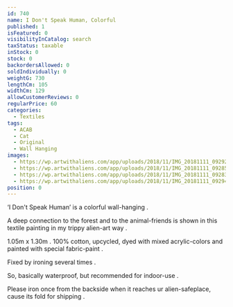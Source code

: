 ```yaml
---
id: 740
name: I Don't Speak Human, Colorful
published: 1
isFeatured: 0
visibilityInCatalog: search
taxStatus: taxable
inStock: 0
stock: 0
backordersAllowed: 0
soldIndividually: 0
weightG: 730
lengthCm: 105
widthCm: 129
allowCustomerReviews: 0
regularPrice: 60
categories:
  - Textiles
tags:
  - ACAB
  - Cat
  - Original
  - Wall Hanging
images:
  - https://wp.artwithaliens.com/app/uploads/2018/11/IMG_20181111_092929-scaled.jpg
  - https://wp.artwithaliens.com/app/uploads/2018/11/IMG_20181111_092850-scaled.jpg
  - https://wp.artwithaliens.com/app/uploads/2018/11/IMG_20181111_092837-scaled.jpg
  - https://wp.artwithaliens.com/app/uploads/2018/11/IMG_20181111_092947-scaled.jpg
position: 0
---
```


‘I Don't Speak Human’ is a colorful wall-hanging .

A deep connection to the forest and to the animal-friends is shown in this textile painting in my trippy alien-art way .

1.05m x 1.30m . 100% cotton, upcycled, dyed with mixed acrylic-colors and painted with special fabric-paint .

Fixed by ironing several times .

So, basically waterproof, but recommended for indoor-use .

Please iron once from the backside when it reaches ur alien-safeplace, cause its fold for shipping .
